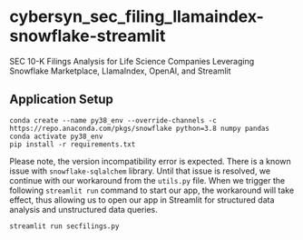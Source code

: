 # cybersyn_sec_filing_llamaindex-snowflake-streamlit
SEC 10-K Filings Analysis for Life Science Companies Leveraging Snowflake Marketplace, LlamaIndex, OpenAI, and Streamlit

## Application Setup

```
conda create --name py38_env --override-channels -c https://repo.anaconda.com/pkgs/snowflake python=3.8 numpy pandas
conda activate py38_env
pip install -r requirements.txt
```

Please note, the version incompatibility error is expected.  There is a known issue with ```snowflake-sqlalchem``` library.  Until that issue is resolved, we continue with our workaround from the ```utils.py``` file.  When we trigger the following ```streamlit run``` command to start our app, the workaround will take effect, thus allowing us to open our app in Streamlit for structured data analysis and unstructured data queries.

```
streamlit run secfilings.py
```


